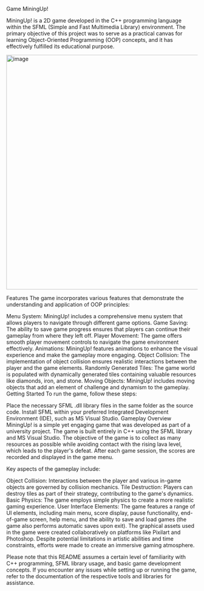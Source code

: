 Game MiningUp!

MiningUp! is a 2D game developed in the C++ programming language within the SFML (Simple and Fast Multimedia Library) environment. The primary objective of this project was to serve as a practical canvas for learning Object-Oriented Programming (OOP) concepts, and it has effectively fulfilled its educational purpose.

<img width="618" alt="image" src="https://user-images.githubusercontent.com/79313551/224508536-d5794670-4a95-438f-95cc-8feb3d6f5a3f.png">

Features
The game incorporates various features that demonstrate the understanding and application of OOP principles:

Menu System: MiningUp! includes a comprehensive menu system that allows players to navigate through different game options.
Game Saving: The ability to save game progress ensures that players can continue their gameplay from where they left off.
Player Movement: The game offers smooth player movement controls to navigate the game environment effectively.
Animations: MiningUp! features animations to enhance the visual experience and make the gameplay more engaging.
Object Collision: The implementation of object collision ensures realistic interactions between the player and the game elements.
Randomly Generated Tiles: The game world is populated with dynamically generated tiles containing valuable resources like diamonds, iron, and stone.
Moving Objects: MiningUp! includes moving objects that add an element of challenge and dynamism to the gameplay.
Getting Started
To run the game, follow these steps:

Place the necessary SFML .dll library files in the same folder as the source code.
Install SFML within your preferred Integrated Development Environment (IDE), such as MS Visual Studio.
Gameplay Overview
MiningUp! is a simple yet engaging game that was developed as part of a university project. The game is built entirely in C++ using the SFML library and MS Visual Studio. The objective of the game is to collect as many resources as possible while avoiding contact with the rising lava level, which leads to the player's defeat. After each game session, the scores are recorded and displayed in the game menu.

Key aspects of the gameplay include:

Object Collision: Interactions between the player and various in-game objects are governed by collision mechanics.
Tile Destruction: Players can destroy tiles as part of their strategy, contributing to the game's dynamics.
Basic Physics: The game employs simple physics to create a more realistic gaming experience.
User Interface Elements: The game features a range of UI elements, including main menu, score display, pause functionality, end-of-game screen, help menu, and the ability to save and load games (the game also performs automatic saves upon exit).
The graphical assets used in the game were created collaboratively on platforms like Pixilart and Photoshop. Despite potential limitations in artistic abilities and time constraints, efforts were made to create an immersive gaming atmosphere.

Please note that this README assumes a certain level of familiarity with C++ programming, SFML library usage, and basic game development concepts. If you encounter any issues while setting up or running the game, refer to the documentation of the respective tools and libraries for assistance.
